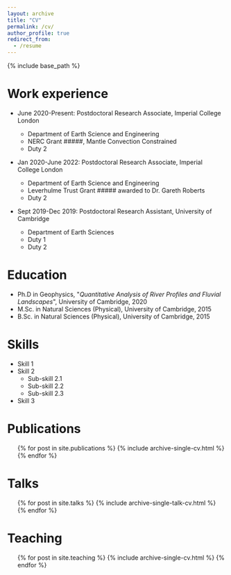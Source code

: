 ```yaml
---
layout: archive
title: "CV"
permalink: /cv/
author_profile: true
redirect_from:
  - /resume
---
```


{% include base_path %}

Work experience
======
* June 2020-Present: Postdoctoral Research Associate, Imperial College London
  * Department of Earth Science and Engineering
  * NERC Grant #####, Mantle Convection Constrained
  * Duty 2

* Jan 2020-June 2022: Postdoctoral Research Associate, Imperial College London
  * Department of Earth Science and Engineering
  * Leverhulme Trust Grant ##### awarded to Dr. Gareth Roberts
  * Duty 2

* Sept 2019-Dec 2019: Postdoctoral Research Assistant, University of Cambridge
  * Department of Earth Sciences
  * Duty 1
  * Duty 2


Education
======
* Ph.D in Geophysics, "*Quantitative Analysis of River Profiles and Fluvial Landscapes*", University of Cambridge, 2020
* M.Sc. in Natural Sciences (Physical), University of Cambridge, 2015
* B.Sc. in Natural Sciences (Physical), University of Cambridge, 2015


Skills
======
* Skill 1
* Skill 2
  * Sub-skill 2.1
  * Sub-skill 2.2
  * Sub-skill 2.3
* Skill 3

Publications
======
  <ul>{% for post in site.publications %}
    {% include archive-single-cv.html %}
  {% endfor %}</ul>
  
Talks
======
  <ul>{% for post in site.talks %}
    {% include archive-single-talk-cv.html %}
  {% endfor %}</ul>
  
Teaching
======
  <ul>{% for post in site.teaching %}
    {% include archive-single-cv.html %}
  {% endfor %}</ul>
  
[//]: # (Service and leadership)
[//]: # (======)
[//]: # (* Currently signed in to 43 different slack teams)
